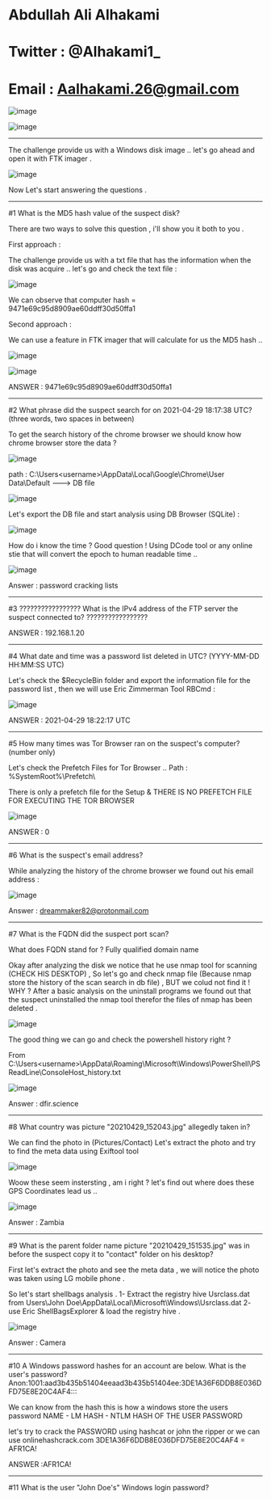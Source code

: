 # Abdullah Ali Alhakami
# Twitter : @Alhakami1_
# Email : Aalhakami.26@gmail.com

![image](https://user-images.githubusercontent.com/99384019/165411019-c0a95b48-5d47-458c-a004-1063dbab4e89.png)

![image](https://user-images.githubusercontent.com/99384019/157856624-2338eee7-2f0f-4713-87fb-b5365ee4dc78.png)

**************************************************************************************************************************************************************************

The challenge provide us with a Windows disk image .. let's go ahead and open it with FTK imager .

![image](https://user-images.githubusercontent.com/99384019/165411393-c741e97f-0054-4f5c-9af3-d752f903961f.png)


Now Let's start answering the questions . 

**************************************************************************************************************************************************************************

#1 What is the MD5 hash value of the suspect disk?

There are two ways to solve this question , i'll show you it both to you .

First approach : 

The challenge provide us with a txt file that has the information when the disk was acquire .. let's go and check the text file :

![image](https://user-images.githubusercontent.com/99384019/165412066-5a85b665-0366-4f23-a0dd-0592d54e8f19.png)

We can observe that computer hash = 9471e69c95d8909ae60ddff30d50ffa1

Second approach : 

We can use a feature in FTK imager that will calculate for us the MD5 hash .. 

![image](https://user-images.githubusercontent.com/99384019/165412716-776824bb-4b59-484a-846d-dd571d71e77c.png)

![image](https://user-images.githubusercontent.com/99384019/165412802-65f92aab-575b-48e6-a8be-ce2a7a6839b2.png)


ANSWER : 9471e69c95d8909ae60ddff30d50ffa1


**************************************************************************************************************************************************************************

#2 What phrase did the suspect search for on 2021-04-29 18:17:38 UTC? (three words, two spaces in between)

To get the search history of the chrome browser we should know how chrome browser store the data ? 

![image](https://user-images.githubusercontent.com/99384019/165420460-0007b722-aba3-49c6-ba76-e2dace8aa987.png)

path : C:\Users\<username>\AppData\Local\Google\Chrome\User Data\Default ---> DB file 

![image](https://user-images.githubusercontent.com/99384019/165420530-22a32da5-3776-450d-8801-aa537c3b11e2.png)


Let's export the DB file and start analysis using DB Browser (SQLite) : 

![image](https://user-images.githubusercontent.com/99384019/165420648-886b78ab-4cd5-431f-88da-54ddc6dc8b38.png)

How do i know the time ? Good question ! Using DCode tool or any online stie that will convert the epoch to human readable time .. 

![image](https://user-images.githubusercontent.com/99384019/165421048-1cc03340-56b8-4d0b-a45e-8eb63dae9289.png)

Answer : password cracking lists


**************************************************************************************************************************************************************************

#3 ????????????????? What is the IPv4 address of the FTP server the suspect connected to? ?????????????????

ANSWER : 192.168.1.20

**************************************************************************************************************************************************************************

#4 What date and time was a password list deleted in UTC? (YYYY-MM-DD HH:MM:SS UTC)

Let's check the $RecycleBin folder and export the information file for the password list , then we will use Eric Zimmerman Tool RBCmd :

![image](https://user-images.githubusercontent.com/99384019/165428528-fb5204f8-4186-4821-9d66-322ad5184d01.png)

ANSWER : 2021-04-29 18:22:17 UTC 

**************************************************************************************************************************************************************************


#5 How many times was Tor Browser ran on the suspect's computer? (number only)

Let's check the Prefetch Files for Tor Browser .. Path : %SystemRoot%\Prefetch\

There is only a prefetch file for the Setup & THERE IS NO PREFETCH FILE FOR EXECUTING THE TOR BROWSER

![image](https://user-images.githubusercontent.com/99384019/165429244-cda13b16-0a17-4a2e-85ac-044b272670ae.png)

ANSWER : 0


**************************************************************************************************************************************************************************

#6 What is the suspect's email address?

While analyzing the history of the chrome browser we found out his email address : 

![image](https://user-images.githubusercontent.com/99384019/165622682-12600fef-b325-4cde-8d94-f12d711041e2.png)

Answer : dreammaker82@protonmail.com

**************************************************************************************************************************************************************************

#7 What is the FQDN did the suspect port scan?

What does FQDN stand for ? Fully qualified domain name 

Okay after analyzing the disk we notice that he use nmap tool for scanning (CHECK HIS DESKTOP) , So let's go and check nmap file (Because nmap store the history of the scan search in db file) , BUT we colud not find it ! 
WHY ? 
After a basic analysis on the uninstall programs we found out that the suspect uninstalled the nmap tool therefor the files of nmap has been deleted .

![image](https://user-images.githubusercontent.com/99384019/165624350-39ae529d-6b93-40ce-b2f0-c125af8c5e4a.png)

The good thing we can go and check the powershell history right ?

From C:\Users\<username>\AppData\Roaming\Microsoft\Windows\PowerShell\PSReadLine\ConsoleHost_history.txt

![image](https://user-images.githubusercontent.com/99384019/165628485-237bf66b-6f3e-4066-b39e-274238b95b5e.png)

Answer : dfir.science



**************************************************************************************************************************************************************************

#8 What country was picture "20210429_152043.jpg" allegedly taken in?

We can find the photo in (Pictures/Contact) 
Let's extract the photo and try to find the meta data using Exiftool tool 

![image](https://user-images.githubusercontent.com/99384019/165632243-82b3e539-9dc5-4f69-a233-8a0d529e0a69.png)

Woow these seem instersting , am i right ?
let's find out where does these GPS Coordinates lead us .. 

![image](https://user-images.githubusercontent.com/99384019/165632651-abd23f75-fba8-4fa5-b5ed-2cd74b29f0ee.png)

Answer : Zambia

**************************************************************************************************************************************************************************

#9 What is the parent folder name picture "20210429_151535.jpg" was in before the suspect copy it to "contact" folder on his desktop?


First let's extract the photo and see the meta data , we will notice the photo was taken using LG mobile phone .

So let's start shellbags analysis .
1- Extract the registry hive Usrclass.dat from Users\John Doe\AppData\Local\Microsoft\Windows\Usrclass.dat
2- use Eric ShellBagsExplorer & load the registry hive .

![image](https://user-images.githubusercontent.com/99384019/165636336-55757208-6513-4553-998f-d0c761b54a94.png)

Answer : Camera

**************************************************************************************************************************************************************************

#10	A Windows password hashes for an account are below. What is the user's password? Anon:1001:aad3b435b51404eeaad3b435b51404ee:3DE1A36F6DDB8E036DFD75E8E20C4AF4:::

We can know from the hash this is how a windows store the users password 
NAME - LM HASH - NTLM HASH OF THE USER PASSWORD

let's try to crack the PASSWORD using hashcat or john the ripper or we can use onlinehashcrack.com 
3DE1A36F6DDB8E036DFD75E8E20C4AF4 = AFR1CA!

ANSWER :AFR1CA!

**************************************************************************************************************************************************************************

#11	What is the user "John Doe's" Windows login password?
